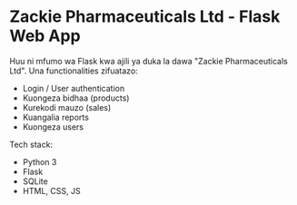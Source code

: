 # Zackie Pharmaceuticals Ltd - Flask Web App

Huu ni mfumo wa Flask kwa ajili ya duka la dawa "Zackie Pharmaceuticals Ltd".
Una functionalities zifuatazo:
- Login / User authentication
- Kuongeza bidhaa (products)
- Kurekodi mauzo (sales)
- Kuangalia reports
- Kuongeza users

Tech stack:
- Python 3
- Flask
- SQLite
- HTML, CSS, JS
